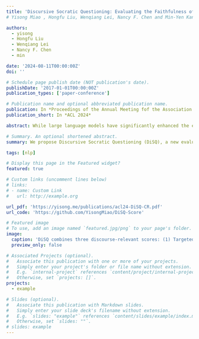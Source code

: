 ```yaml
---
title: 'Discursive Socratic Questioning: Evaluating the Faithfulness of Language Models’ Understanding of Discourse Relations'
# Yisong Miao , Hongfu Liu, Wenqiang Lei, Nancy F. Chen and Min-Yen Kan (2024) Beyond Memorization: The Challenge of Random Memory Access in Language Models. In Proceedings of the Annual Meeting fof the Association of Computational Linguistics (ACL '24).

authors:
  - yisong
  - Hongfu Liu
  - Wenqiang Lei
  - Nancy F. Chen
  - min

date: '2024-08-11T00:00:00Z'
doi: ''

# Schedule page publish date (NOT publication's date).
publishDate: '2017-01-01T00:00:00Z'
publication_types: ['paper-conference']

# Publication name and optional abbreviated publication name.
publication: In *Proceedings of the Annual Meeting fof the Association of Computational Linguistics*
publication_short: In *ACL 2024*

abstract: While large language models have significantly enhanced the effectiveness of discourse relation classifications, it remains unclear whether their comprehension is faithful and reliable. We provide DiSQ, a new method for evaluating the faithfulness of understanding discourse based on question answering. We first employ in-context learning to annotate the reasoning for discourse comprehension, based on the connections among key events within the discourse. Following this, DiSQ interrogates the model with a sequence of questions to assess its grasp of core event relations, its resilience to counterfactual queries, as well as its consistency to its previous responses. We then evaluate language models with different architectural designs using DiSQ, finding: (1) DiSQ presents a significant challenge for all models, with the top-performing GPT model attaining only 41% of the ideal performance in PDTB; (2) DiSQ is robust to domain shifts and paraphrase variations; (3) Open-source models generally lag behind their closed-source GPT counterparts, with notable exceptions being those enhanced with chat and code/math features; (4) Our analysis validates the effectiveness of explicitly signalled discourse connectives, the role of contextual information, and the benefits of using historical QA data.

# Summary. An optional shortened abstract.
summary: We propose Discursive Socratic Questioning (DiSQ), a new evaluation measure for discourse semantics. Inspired by the Socratic method, DiSQ involves asking models about key event relations, testing their robustness to counterfactuals, and ensuring consistency with equivalent questions. Experiments show that GPT-4 achieves only 41% of the DiSQ scores. We recommend using context and discourse connectives as essential linguistic features to enhance discourse comprehension.

tags: [nlp]

# Display this page in the Featured widget?
featured: true

# Custom links (uncomment lines below)
# links:
# - name: Custom Link
#   url: http://example.org

url_pdf: 'https://yisong.me/publications/acl24-DiSQ-CR.pdf'
url_code: 'https://github.com/YisongMiao/DiSQ-Score'

# Featured image
# To use, add an image named `featured.jpg/png` to your page's folder.
image:
  caption: 'DiSQ combines three discourse-relevant scores: (1) Targeted Score, gauging responses to key events; (2) Counterfactual Score, assessing robustness against irrelevant queries; (3) Consistency Score, measuring logical coherence to equivalent questions.'
  preview_only: false

# Associated Projects (optional).
#   Associate this publication with one or more of your projects.
#   Simply enter your project's folder or file name without extension.
#   E.g. `internal-project` references `content/project/internal-project/index.md`.
#   Otherwise, set `projects: []`.
projects:
  - example

# Slides (optional).
#   Associate this publication with Markdown slides.
#   Simply enter your slide deck's filename without extension.
#   E.g. `slides: "example"` references `content/slides/example/index.md`.
#   Otherwise, set `slides: ""`.
# slides: example
---
```

